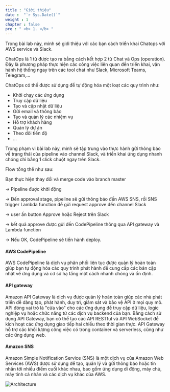 ```yaml
---
title : "Giới thiệu"
date :  "`r Sys.Date()`" 
weight : 1 
chapter : false
pre : " <b> 1. </b> "
---
```

Trong bài lab này, mình sẽ giới thiệu với các bạn cách triển khai Chatops với AWS service và Slack.

ChatOps là 1 từ được tạo ra bằng cách kết hợp 2 từ Chat và Ops (operation). Đây là phương pháp thực hiện các công việc liên quan đến triển khai, vận hành hệ thống ngay trên các tool chat như Slack, Microsoft Teams, Telegram,… 

ChatOps có thể được sử dụng để tự động hóa một loạt các quy trình như:

- Khởi chạy các ứng dụng
- Truy cập dữ liệu
- Tạo và cập nhật dữ liệu
- Gửi email và thông báo
- Tạo và quản lý các nhiệm vụ
- Hỗ trợ khách hàng
- Quản lý dự án
- Theo dõi tiến độ
- …

Trong phạm vi bài lab này, mình sẽ tập trung vào thực hành gửi thông báo về trạng thái của pipeline vào channel Slack, và triển khai ứng dụng nhanh chóng chỉ bằng 1 click chuột ngay trên Slack.

Flow tổng thể như sau:
  
   Bạn thực hiện thay đổi và merge code vào branch master

→ Pipeline được khởi động

→ Đến approval stage, pipeline sẽ gửi thông báo đến AWS SNS, rồi SNS trigger Lambda function để gửi request approve đến channel Slack

→ user ấn button Approve hoặc Reject trên Slack

→ kết quả approve được gửi đến CodePipeline thông qua API gateway và Lambda function

→ Nếu OK, CodePipeline sẽ tiến hành deploy.

#### AWS CodePipeline
AWS CodePipeline là dịch vụ phân phối liên tục được quản lý hoàn toàn giúp bạn tự động hóa các quy trình phát hành để cung cấp các bản cập nhật về ứng dụng và cơ sở hạ tầng một cách nhanh chóng và ổn định.

#### API gateway
Amazon API Gateway là dịch vụ được quản lý hoàn toàn giúp các nhà phát triển dễ dàng tạo, phát hành, duy trì, giám sát và bảo vệ API ở mọi quy mô. API đóng vai trò là "cửa vào" cho các ứng dụng để truy cập dữ liệu, logic nghiệp vụ hoặc chức năng từ các dịch vụ backend của bạn. Bằng cách sử dụng API Gateway, bạn có thể tạo các API RESTful và API WebSocket để kích hoạt các ứng dụng giao tiếp hai chiều theo thời gian thực. API Gateway hỗ trợ các khối lượng công việc có trong container và serverless, cũng như các ứng dụng web.

#### Amazon SNS
Amazon Simple Notification Service (SNS) là một dịch vụ của Amazon Web Services (AWS) được sử dụng để tạo, quản lý và gửi thông báo hoặc tin nhắn tới nhiều điểm cuối khác nhau, bao gồm ứng dụng di động, máy chủ, máy tính cá nhân và các dịch vụ khác của AWS.

![Architecture](/images/arc-log.png) 